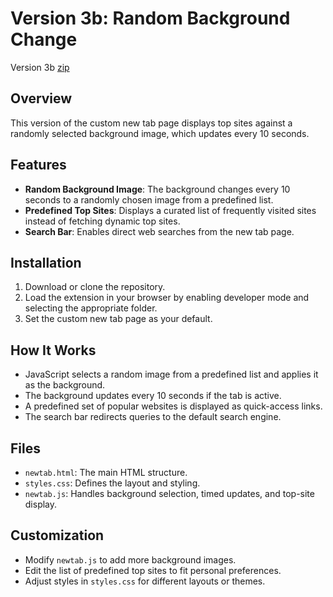 # Version 3b: Random Background Change
Version 3b [zip](https://mattwydra.github.io/newtab-background/v3/v3b/ext3b.zip)

## Overview
This version of the custom new tab page displays top sites against a randomly selected background image, which updates every 10 seconds.

## Features
- **Random Background Image**: The background changes every 10 seconds to a randomly chosen image from a predefined list.
- **Predefined Top Sites**: Displays a curated list of frequently visited sites instead of fetching dynamic top sites.
- **Search Bar**: Enables direct web searches from the new tab page.

## Installation
1. Download or clone the repository.
2. Load the extension in your browser by enabling developer mode and selecting the appropriate folder.
3. Set the custom new tab page as your default.

## How It Works
- JavaScript selects a random image from a predefined list and applies it as the background.
- The background updates every 10 seconds if the tab is active.
- A predefined set of popular websites is displayed as quick-access links.
- The search bar redirects queries to the default search engine.

## Files
- `newtab.html`: The main HTML structure.
- `styles.css`: Defines the layout and styling.
- `newtab.js`: Handles background selection, timed updates, and top-site display.

## Customization
- Modify `newtab.js` to add more background images.
- Edit the list of predefined top sites to fit personal preferences.
- Adjust styles in `styles.css` for different layouts or themes.
